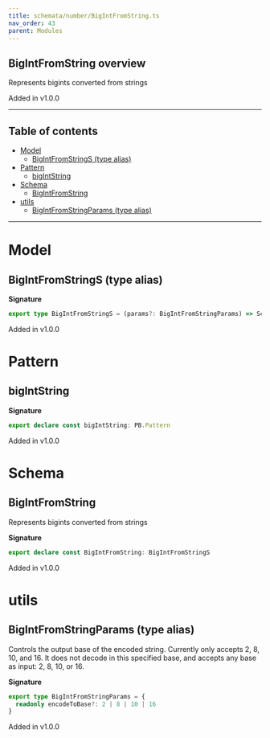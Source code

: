 ```yaml
---
title: schemata/number/BigIntFromString.ts
nav_order: 43
parent: Modules
---
```


## BigIntFromString overview

Represents bigints converted from strings

Added in v1.0.0

---

<h2 class="text-delta">Table of contents</h2>

- [Model](#model)
  - [BigIntFromStringS (type alias)](#bigintfromstrings-type-alias)
- [Pattern](#pattern)
  - [bigIntString](#bigintstring)
- [Schema](#schema)
  - [BigIntFromString](#bigintfromstring)
- [utils](#utils)
  - [BigIntFromStringParams (type alias)](#bigintfromstringparams-type-alias)

---

# Model

## BigIntFromStringS (type alias)

**Signature**

```ts
export type BigIntFromStringS = (params?: BigIntFromStringParams) => SchemaExt<string, bigint>
```

Added in v1.0.0

# Pattern

## bigIntString

**Signature**

```ts
export declare const bigIntString: PB.Pattern
```

Added in v1.0.0

# Schema

## BigIntFromString

Represents bigints converted from strings

**Signature**

```ts
export declare const BigIntFromString: BigIntFromStringS
```

Added in v1.0.0

# utils

## BigIntFromStringParams (type alias)

Controls the output base of the encoded string. Currently only accepts 2, 8, 10, and 16. It does not decode in this specified base, and accepts any base as input: 2, 8, 10, or 16.

**Signature**

```ts
export type BigIntFromStringParams = {
  readonly encodeToBase?: 2 | 8 | 10 | 16
}
```

Added in v1.0.0

